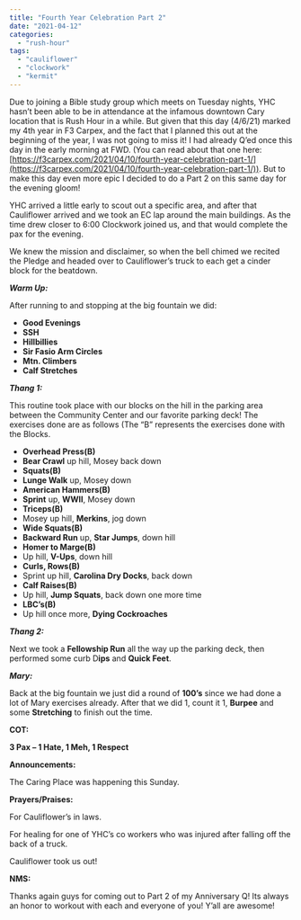 ```yaml
---
title: "Fourth Year Celebration Part 2"
date: "2021-04-12"
categories: 
  - "rush-hour"
tags: 
  - "cauliflower"
  - "clockwork"
  - "kermit"
---
```


Due to joining a Bible study group which meets on Tuesday nights, YHC hasn’t been able to be in attendance at the infamous downtown Cary location that is Rush Hour in a while. But given that this day (4/6/21) marked my 4th year in F3 Carpex, and the fact that I planned this out at the beginning of the year, I was not going to miss it! I had already Q’ed once this day in the early morning at FWD. (You can read about that one here: [https://f3carpex.com/2021/04/10/fourth-year-celebration-part-1/](https://f3carpex.com/2021/04/10/fourth-year-celebration-part-1/)). But to make this day even more epic I decided to do a Part 2 on this same day for the evening gloom!

YHC arrived a little early to scout out a specific area, and after that Cauliflower arrived and we took an EC lap around the main buildings. As the time drew closer to 6:00 Clockwork joined us, and that would complete the pax for the evening.

We knew the mission and disclaimer, so when the bell chimed we recited the Pledge and headed over to Cauliflower’s truck to each get a cinder block for the beatdown.

_**Warm Up:**_

After running to and stopping at the big fountain we did:

- **Good Evenings**
- **SSH**
- **Hillbillies**
- **Sir Fasio Arm Circles**
- **Mtn. Climbers**
- **Calf Stretches**

_**Thang 1:**_

This routine took place with our blocks on the hill in the parking area between the Community Center and our favorite parking deck! The exercises done are as follows (The “B” represents the exercises done with the Blocks.

- **Overhead Press(B)**
- **Bear Crawl** up hill, Mosey back down
- **Squats(B)**
- **Lunge Walk** up, Mosey down
- **American Hammers(B)**
- **Sprint** up, **WWII**, Mosey down
- **Triceps(B)**
- Mosey up hill, **Merkins**, jog down
- **Wide Squats(B)**
- **Backward Run** up, **Star Jumps**, down hill
- **Homer to Marge(B)**
- Up hill, **V-Ups**, down hill
- **Curls, Rows(B)**
- Sprint up hill, **Carolina Dry Docks**, back down
- **Calf Raises(B)**
- Up hill, **Jump Squats**, back down one more time
- **LBC’s(B)**
- Up hill once more, **Dying Cockroaches**

_**Thang 2:**_

Next we took a **Fellowship Run** all the way up the parking deck, then performed some curb D**ips** and **Quick Feet**.

_**Mary:**_

Back at the big fountain we just did a round of **100’s** since we had done a lot of Mary exercises already. After that we did 1, count it 1, **Burpee** and some **Stretching** to finish out the time.

**COT:**

**3 Pax – 1 Hate, 1 Meh, 1 Respect**

**Announcements:**

The Caring Place was happening this Sunday.

**Prayers/Praises:**

For Cauliflower’s in laws.

For healing for one of YHC’s co workers who was injured after falling off the back of a truck.

Cauliflower took us out!

**NMS:**

Thanks again guys for coming out to Part 2 of my Anniversary Q! Its always an honor to workout with each and everyone of you! Y’all are awesome!
